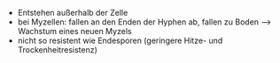 - Entstehen außerhalb der Zelle 
- bei Myzellen: fallen an den Enden der Hyphen ab, fallen zu Boden 
--> Wachstum eines neuen Myzels
- nicht so resistent wie Endesporen (geringere Hitze- und Trockenheitresistenz)